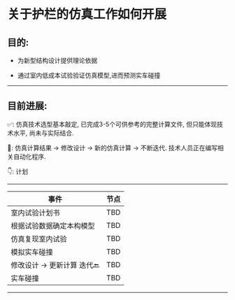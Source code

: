 # 关于护栏的仿真工作如何开展

## 目的:

- 为新型结构设计提供理论依据

- 通过室内低成本试验验证仿真模型,进而预测实车碰撞

---

## 目前进展:

✅: 仿真技术选型基本敲定, 已完成3-5个可供参考的完整计算文件, 但只能体现技术水平, 尚未与实际结合.

🔨: 仿真计算结果 -> 修改设计 -> 新的仿真计算 -> 不断迭代. 技术人员正在编写相关自动化程序.

👇: 计划

---

|事件|节点|
|---|---|
|室内试验计划书|TBD|
|根据试验数据确定本构模型|TBD|
|仿真复现室内试验|TBD|
|模拟实车碰撞|TBD|
|修改设计 -> 更新计算 迭代🔙|TBD|
|实车碰撞|TBD|

---